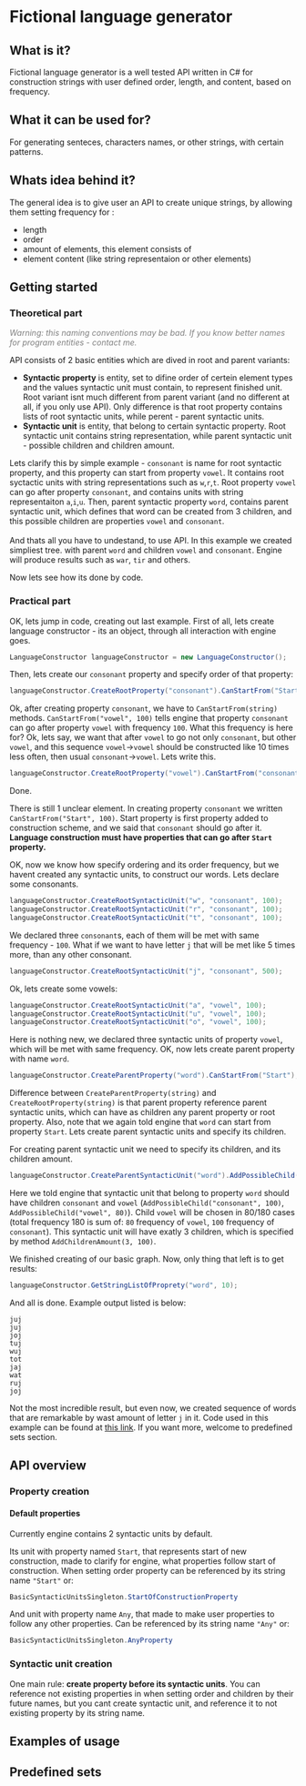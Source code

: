 # Fictional language generator
What is it?
------
Fictional language generator is a well tested API written in C# for construction strings with user defined order, length, and content, based on frequency.


What it can be used for?
------
For generating senteces, characters names, or other strings, with certain patterns.


Whats idea behind it?
------
The general idea is to give user an API to create unique strings, by allowing them setting frequency for : 
<ul>
<li>length</li>
<li>order</li>
<li>amount of elements, this element consists of</li>
<li>element content (like string representaion or other elements)</li>
</ul>


Getting started
------
### Theoretical part
<i style="color:grey;">Warning: this naming conventions may be bad. If you know better names for program entities - contact me.</i>

API consists of 2 basic entities which are dived in root and parent variants:
<ul>
<li><b>Syntactic property</b> is entity, set to difine order of certein element types and the values syntactic unit must contain, to represent finished unit. Root variant isnt much different from parent variant (and no different at all, if you only use API). Only difference is that root property contains lists of root syntactic units, while perent - parent syntactic units.</li>
<li><b>Syntactic unit</b> is entity, that belong to certain syntactic property. Root syntactic unit contains string representation, while parent syntactic unit - possible children and children amount.</li>
</ul>

Lets clarify this by simple example - `consonant` is name for root syntactic property, and this property can start from property `vowel`. It contains  root syctactic units with string representations such as `w`,`r`,`t`. Root property `vowel` can go after property `consonant`, and contains units with string representaiton `a`,`i`,`u`. Then, parent syntactic property `word`, contains parent syntactic unit, which defines that word can be created from 3 children, and this possible children are properties `vowel` and `consonant`.<br/>
<br/>
And thats all you have to undestand, to use API. In this example we created simpliest tree. with parent `word` and children `vowel` and `consonant`. Engine will produce results such as `war`, `tir` and others.

Now lets see how its done by code.

### Practical part


OK, lets jump in code, creating out last example. First of all, lets create language constructor - its an object, through all interaction with engine goes.
```csharp
LanguageConstructor languageConstructor = new LanguageConstructor();
```
Then, lets create our `consonant` property and specify order of that property:
```csharp
languageConstructor.CreateRootProperty("consonant").CanStartFrom("Start", 100).CanStartFrom("vowel", 100);
```
Ok, after creating  property `consonant`, we have to `CanStartFrom(string)` methods. `CanStartFrom("vowel", 100)` tells engine that property `consonant` can go after property `vowel` with frequency `100`. What this frequency is here for? Ok, lets say, we want that after `vowel` to go not only `consonant`, but other `vowel`, and this sequence `vowel`->`vowel` should be constructed like 10 times less often, then usual `consonant`->`vowel`. Lets write this.

```csharp
languageConstructor.CreateRootProperty("vowel").CanStartFrom("consonant", 100).CanStartFrom("vowel", 10);
```
Done.

There is still 1 unclear element. In creating property `consonant` we written `CanStartFrom("Start", 100)`. Start property is first property added to construction scheme, and we said that `consonant` should go after it. **Language construction must have properties that can go after `Start` property.**

OK, now we know how specify ordering and its order frequency, but we havent created any syntactic units, to construct our words. Lets declare some consonants.

`````csharp
languageConstructor.CreateRootSyntacticUnit("w", "consonant", 100);
languageConstructor.CreateRootSyntacticUnit("r", "consonant", 100);
languageConstructor.CreateRootSyntacticUnit("t", "consonant", 100);
`````
We declared three `consonant`s, each of them will be met with same frequency - `100`. What if we want to have letter `j` that will be met like 5 times more, than any other consonant.
`````csharp
languageConstructor.CreateRootSyntacticUnit("j", "consonant", 500);
`````
Ok, lets create some vowels:
`````csharp
languageConstructor.CreateRootSyntacticUnit("a", "vowel", 100);
languageConstructor.CreateRootSyntacticUnit("u", "vowel", 100);
languageConstructor.CreateRootSyntacticUnit("o", "vowel", 100);
`````
Here is nothing new, we declared three syntactic units of property `vowel`, which will be met with same frequency. OK, now lets create parent property with name `word`.
`````csharp
languageConstructor.CreateParentProperty("word").CanStartFrom("Start");
`````
Difference between `CreateParentProperty(string)` and `CreateRootProperty(string)` is that parent property reference parent syntactic units, which can have as children any parent property or root property. Also, note that we again told engine that `word` can start from property `Start`. Lets create parent syntactic units and specify its children.

For creating parent syntactic unit we need to specify its children, and its children amount.
`````csharp
languageConstructor.CreateParentSyntacticUnit("word").AddPossibleChild("consonant", 100).AddPossibleChild("vowel", 80).AddChildrenAmount(3, 100);
`````
Here we told engine that syntactic unit that belong to property `word` should have children `consonant` and `vowel` (`AddPossibleChild("consonant", 100)`, `AddPossibleChild("vowel", 80)`). Child `vowel` will be chosen in 80/180 cases (total frequency 180 is sum of: `80` frequency of `vowel`, `100` frequency of `consonant`). This syntactic unit will have exatly 3 children, which is specified by method `AddChildrenAmount(3, 100)`. 

We finished creating of our basic graph. Now, only thing that left is to get results:
`````csharp
languageConstructor.GetStringListOfProprety("word", 10);
`````
And all is done. Example output listed is below:
```
juj
juj
joj
tuj
wuj
tot
jaj
wat
ruj
joj
```
Not the most incredible result, but even now, we created sequence of words that are remarkable by wast amount of letter `j` in it. Code used in this example can be found at <a href = "https://github.com/shinigamixas/Fictional-Language-Generator/blob/master/LanguageGenerator.UsageExamples/ReadMeExample.cs">this link</a>. If you want more, welcome to predefined sets section. 

API overview
------
### Property creation

#### Default properties
Currently engine contains 2 syntactic units by default. 

Its unit with property named `Start`, that represents start of new construction, made to clarify for engine, what properties follow start of construction. When setting order property can be referenced by its string name `"Start"` or: 
```csharp
BasicSyntacticUnitsSingleton.StartOfConstructionProperty
```

And unit with property name `Any`, that made to make user properties to follow any other properties. Can be referenced by its string name `"Any"` or: 
```csharp
BasicSyntacticUnitsSingleton.AnyProperty
```

### Syntactic unit creation
One main rule: **create property before its syntactic units**. You can reference not existing properties in when setting order and children by their future names, but you cant create syntactic unit, and reference it to not existing property by its string name.


Examples of usage
------
Predefined sets
------
